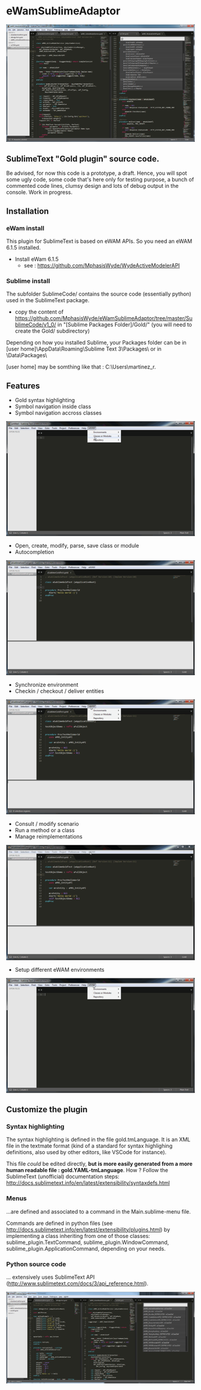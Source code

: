 # eWamSublimeAdaptor

![front end screen shot](screenshots/screenshot2.png)

## SublimeText "Gold plugin" source code.
Be advised, for now this code is a prototype, a draft. Hence, you will spot some ugly code, some code that's here only for testing purpose, a bunch of commented code lines, clumsy design and lots of debug output in the console. Work in progress.

## Installation
### eWam install
This plugin for SublimeText is based on eWAM APIs. So you need an eWAM 6.1.5 installed.

* Install eWam 6.1.5
  * see : https://github.com/MphasisWyde/WydeActiveModelerAPI	

### Sublime install
The subfolder SublimeCode/ contains the source code (essentially python) used in the SublimeText package.

* copy the content of https://github.com/MphasisWyde/eWamSublimeAdaptor/tree/master/SublimeCode/v1_0/ in "[Sublime Packages Folder]/Gold/" (you will need to create the Gold/ subdirectory)

Depending on how you installed Sublime, your Packages folder can be in [user home]\AppData\Roaming\Sublime Text 3\Packages\ or in <Sublime Install Folder>\Data\Packages\

[user home] may be somthing like that : C:\Users\martinez_r.

## Features

* Gold syntax highlighting
* Symbol navigation inside class
* Symbol navigation accross classes

![class navigation](screenshots/class-navigation.gif)

* Open, create, modify, parse, save class or module
* Autocompletion

![writing code](screenshots/code-writing2.gif)

* Synchronize environment
* Checkin / checkout / deliver entities

![synchronize](screenshots/synchronize.gif)

* Consult / modify scenario
* Run a method or a class
* Manage reimplementations

![scenarios](screenshots/scenarios.gif)


* Setup different eWAM environments

![environments](screenshots/general-environments.gif)


## Customize the plugin

### Syntax highlighting

The syntax highlighting is defined in the file gold.tmLanguage. It is an XML file in the textmate format (kind of a standard for syntax highlighing definitions, also used by other editors, like VSCode for instance).

This file _could_ be edited directly, **but is more easily generated from a more human readable file : gold.YAML-tmLanguage**. How ? Follow the SublimeText (unofficial) documentation steps: http://docs.sublimetext.info/en/latest/extensibility/syntaxdefs.html

### Menus

...are defined and associated to a command in the Main.sublime-menu file.

Commands are defined in python files (see http://docs.sublimetext.info/en/latest/extensibility/plugins.html) by implementing a class inheriting from one of those classes: sublime_plugin.TextCommand, sublime_plugin.WindowCommand, sublime_plugin.ApplicationCommand, depending on your needs.

### Python source code

... extensively uses SublimeText API (http://www.sublimetext.com/docs/3/api_reference.html).

![front end screen shot2](screenshots/screenshot.png)
